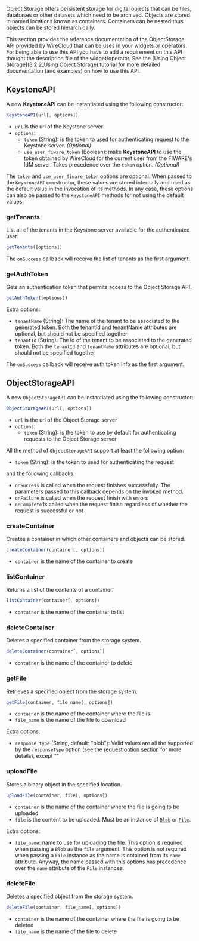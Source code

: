 Object Storage offers persistent storage for digital objects that can be files,
databases or other datasets which need to be archived. Objects are stored in
named locations known as containers. Containers can be nested thus objects can
be stored hierarchically.

This section provides the reference documentation of the ObjectStorage API
provided by WireCloud that can be uses in your widgets or operators. For being
able to use this API you have to add a requirement on this API thought the
description file of the widget/operator. See the [Using Object
Storage](3.2.2_Using Object Storage) tutorial for more detailed documentation
(and examples) on how to use this API.


## KeystoneAPI

A new **KeystoneAPI** can be instantiated using the following constructor:

```javascript
KeystoneAPI(url[, options])
```

- `url` is the url of the Keystone server
- `options`:
    - `token` (String): is the token to used for authenticating request to the
      Keystone server. *(Optional)*
    - `use_user_fiware_token` (Boolean): make **KeystoneAPI** to use the token
      obtained by WireCloud for the current user from the FIWARE's IdM server.
      Takes precedence over the `token` option. *(Optional)*

The `token` and `use_user_fiware_token` options are optional. When passed to the
`KeystoneAPI` constructor, these values are stored internally and used as the
default value in the invocation of its methods. In any case, these options can
also be passed to the `KeystoneAPI` methods for not using the default values.


### getTenants

List all of the tenants in the Keystone server available for the authenticated user.

```javascript
getTenants([options])
```

The `onSuccess` callback will receive the list of tenants as the first argument.


### getAuthToken

Gets an authentication token that permits access to the Object Storage API.

```javascript
getAuthToken([options])
```

Extra options:

- `tenantName` (String): The name of the tenant to be associated to the
  generated token. Both the tenantId and tenantName attributes are optional, but
  should not be specified together
- `tenantId` (String): The id of the tenant to be associated to the generated
  token. Both the `tenantId` and `tenantName` attributes are optional, but
  should not be specified together

The `onSuccess` callback will receive auth token info as the first argument.


## ObjectStorageAPI

A new `ObjectStorageAPI` can be instantiated using the following constructor:

```javascript
ObjectStorageAPI(url[, options])
```

- `url` is the url of the Object Storage server
- `options`:
    - `token` (String): is the token to use by default for authenticating
      requests to the Object Storage server

All the method of `ObjectStorageAPI` support at least the following option:

- `token` (String): is the token to used for authenticating the request

and the following callbacks:

- `onSuccess` is called when the request finishes successfully. The parameters
  passed to this callback depends on the invoked method.
- `onFailure` is called when the request finish with errors
- `onComplete` is called when the request finish regardless of whether the
  request is successful or not


### createContainer

Creates a container in which other containers and objects can be stored.

```javascript
createContainer(container[, options])
```

- `container` is the name of the container to create


### listContainer

Returns a list of the contents of a container.

```javascript
listContainer(container[, options])
```

- `container` is the name of the container to list


### deleteContainer

Deletes a specified container from the storage system.

```javascript
deleteContainer(container[, options])
```

- `container` is the name of the container to delete


### getFile

Retrieves a specified object from the storage system.

```javascript
getFile(container, file_name[, options])
```

* `container` is the name of the container where the file is
* `file_name` is the name of the file to download

Extra options:

- `response_type` (String, default: "blob"): Valid values are all the supported
  by the `responseType` option (see the [request option section][request_options]
  for more details), except ""

[request_options]: widgetapi/widgetapi.md#request-options-general-options


### uploadFile

Stores a binary object in the specified location.

```javascript
uploadFile(container, file[, options])
```

- `container` is the name of the container where the file is going to be uploaded
- `file` is the content to be uploaded. Must be an instance of
  [`Blob`][JavaScript_Blob] or [`File`][JavaScript_File].

Extra options:

- `file_name`: name to use for uploading the file. This option is required when
  passing a `Blob` as the `file` argument. This option is not required when
  passing a `File` instance as the name is obtained from its `name` attribute.
  Anyway, the name passed with this options has precedence over the `name`
  attribute of the `File` instances.

[JavaScript_Blob]: https://developer.mozilla.org/en/docs/Web/API/Blob
[JavaScript_File]: https://developer.mozilla.org/en/docs/Web/API/File


### deleteFile

Deletes a specified object from the storage system.

```javascript
deleteFile(container, file_name[, options])
```

* `container` is the name of the container where the file is going to be deleted
* `file_name` is the name of the file to delete
